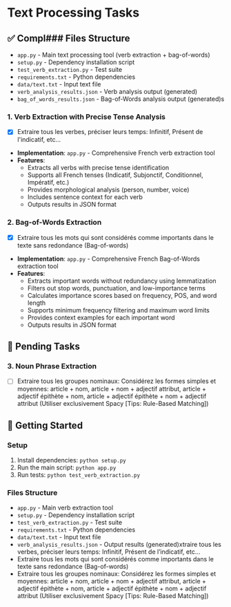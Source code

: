 # Text Processing Tasks

## ✅ Compl### Files Structure
- `app.py` - Main text processing tool (verb extraction + bag-of-words)
- `setup.py` - Dependency installation script
- `test_verb_extraction.py` - Test suite
- `requirements.txt` - Python dependencies
- `data/text.txt` - Input text file
- `verb_analysis_results.json` - Verb analysis output (generated)
- `bag_of_words_results.json` - Bag-of-Words analysis output (generated)s

### 1. Verb Extraction with Precise Tense Analysis
- [x] Extraire tous les verbes, préciser leurs temps: Infinitif, Présent de l'indicatif, etc…
- **Implementation**: `app.py` - Comprehensive French verb extraction tool
- **Features**:
  - Extracts all verbs with precise tense identification
  - Supports all French tenses (Indicatif, Subjonctif, Conditionnel, Impératif, etc.)
  - Provides morphological analysis (person, number, voice)
  - Includes sentence context for each verb
  - Outputs results in JSON format

### 2. Bag-of-Words Extraction
- [x] Extraire tous les mots qui sont considérés comme importants dans le texte sans redondance (Bag-of-words)
- **Implementation**: `app.py` - Comprehensive French Bag-of-Words extraction tool
- **Features**:
  - Extracts important words without redundancy using lemmatization
  - Filters out stop words, punctuation, and low-importance terms
  - Calculates importance scores based on frequency, POS, and word length
  - Supports minimum frequency filtering and maximum word limits
  - Provides context examples for each important word
  - Outputs results in JSON format

## 🔄 Pending Tasks

### 3. Noun Phrase Extraction  
- [ ] Extraire tous les groupes nominaux: Considérez les formes simples et moyennes: article + nom, article + nom + adjectif attribut, article + adjectif épithète + nom, article + adjectif épithète + nom + adjectif attribut (Utiliser exclusivement Spacy [Tips: Rule-Based Matching])

## 🚀 Getting Started

### Setup
1. Install dependencies: `python setup.py`
2. Run the main script: `python app.py`
3. Run tests: `python test_verb_extraction.py`

### Files Structure
- `app.py` - Main verb extraction tool
- `setup.py` - Dependency installation script
- `test_verb_extraction.py` - Test suite
- `requirements.txt` - Python dependencies
- `data/text.txt` - Input text file
- `verb_analysis_results.json` - Output results (generated)xtraire tous les verbes, préciser leurs temps: Infinitif, Présent de l’indicatif, etc…
- Extraire tous les mots qui sont considérés comme importants dans le texte sans redondance (Bag-of-words)
- Extraire tous les groupes nominaux: Considérez les formes simples et moyennes: article + nom, article + nom + adjectif attribut, article + adjectif épithète + nom, article + adjectif épithète + nom + adjectif attribut (Utiliser exclusivement Spacy [Tips: Rule-Based Matching])
